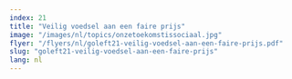 ```yaml
---
index: 21
title: "Veilig voedsel aan een faire prijs"
image: "/images/nl/topics/onzetoekomstissociaal.jpg"
flyer: "/flyers/nl/goleft21-veilig-voedsel-aan-een-faire-prijs.pdf"
slug: "goleft21-veilig-voedsel-aan-een-faire-prijs"
lang: nl
---
```

